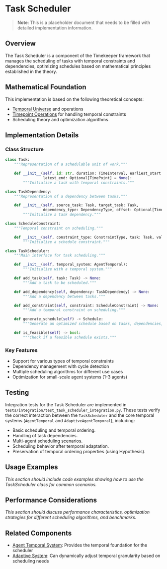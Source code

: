 # Task Scheduler

> **Note**: This is a placeholder document that needs to be filled with detailed implementation information.

## Overview

The Task Scheduler is a component of the Timekeeper framework that manages the scheduling of tasks with temporal constraints and dependencies, optimizing schedules based on mathematical principles established in the theory.

## Mathematical Foundation

This implementation is based on the following theoretical concepts:

- [Temporal Universe](../theory/temporal_universe.md) and operations
- [Timepoint Operations](../theory/timepoint_operations.md) for handling temporal constraints
- Scheduling theory and optimization algorithms

## Implementation Details

### Class Structure

```python
class Task:
    """Representation of a schedulable unit of work."""

    def __init__(self, id: str, duration: TimeInterval, earliest_start: Optional[TimePoint] = None,
                 latest_end: Optional[TimePoint] = None):
        """Initialize a task with temporal constraints."""

class TaskDependency:
    """Representation of a dependency between tasks."""

    def __init__(self, source_task: Task, target_task: Task,
                 dependency_type: DependencyType, offset: Optional[TimeInterval] = None):
        """Initialize a task dependency."""

class ScheduleConstraint:
    """Temporal constraint on scheduling."""

    def __init__(self, constraint_type: ConstraintType, task: Task, value: Any):
        """Initialize a schedule constraint."""

class TaskScheduler:
    """Main interface for task scheduling."""

    def __init__(self, temporal_system: AgentTemporal):
        """Initialize with a temporal system."""

    def add_task(self, task: Task) -> None:
        """Add a task to be scheduled."""

    def add_dependency(self, dependency: TaskDependency) -> None:
        """Add a dependency between tasks."""

    def add_constraint(self, constraint: ScheduleConstraint) -> None:
        """Add a temporal constraint on scheduling."""

    def generate_schedule(self) -> Schedule:
        """Generate an optimized schedule based on tasks, dependencies, and constraints."""

    def is_feasible(self) -> bool:
        """Check if a feasible schedule exists."""
```

### Key Features

- Support for various types of temporal constraints
- Dependency management with cycle detection
- Multiple scheduling algorithms for different use cases
- Optimization for small-scale agent systems (1-3 agents)

## Testing

Integration tests for the Task Scheduler are implemented in `tests/integration/test_task_scheduler_integration.py`. These tests verify the correct interaction between the `TaskScheduler` and the core temporal systems (`AgentTemporal` and `AdaptiveAgentTemporal`), including:

- Basic scheduling and temporal ordering.
- Handling of task dependencies.
- Multi-agent scheduling scenarios.
- Scheduling behavior after temporal adaptation.
- Preservation of temporal ordering properties (using Hypothesis).

## Usage Examples

_This section should include code examples showing how to use the TaskScheduler class for common scenarios._

## Performance Considerations

_This section should discuss performance characteristics, optimization strategies for different scheduling algorithms, and benchmarks._

## Related Components

- [Agent Temporal System](agent_temporal.md): Provides the temporal foundation for the scheduler
- [Adaptive System](adaptive_system.md): Can dynamically adjust temporal granularity based on scheduling needs

